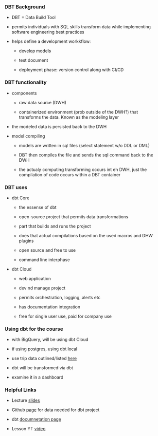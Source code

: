 ### DBT Background 

* DBT = Data Build Tool 

* permits individuals with SQL skills transform data while implementing software engineering best practices 

* helps define a development workkflow: 

    * develop models 

    * test document 

    * deployment phase: version control along with CI/CD

### DBT functionality 

* components 

    * raw data source (DWH)

    * containerized environment (prob outside of the DWH?) that transforms the data. Known as the modeling layer 

* the modeled data is persisted back to the DWH 

* model compiling 
    
    * models are written in sql files (select statement w/o DDL or DML)

    * DBT then compiles the file and sends the sql command back to the DWH    

    * the actualy computing transforming occurs int eh DWH, just the compilation of code occurs within a DBT container 

### DBT uses

* dbt Core 

    * the essense of dbt 

    * open-source project that permits data transformations 

    * part that builds and runs the project 

    * does that actual compilations based on the used macros and DHW plugins 

    * open source and free to use 

    * command line interphase

* dbt Cloud 

    * web application 

    * dev nd manage project 

    * permits orchestration, logging, alerts etc 

    * has documentation integration 

    * free for single user use, paid for company use 

### Using dbt for the course

* with BigQuery, will be using dbt Cloud

* if using postgres, using dbt local

* use trip data outlined/listed [here](https://github.com/DataTalksClub/nyc-tlc-data/)

* dbt will be transformed via dbt 

* examine it in a dashboard 

### Helpful Links

* Lecture [slides](https://docs.google.com/presentation/d/1xSll_jv0T8JF4rYZvLHfkJXYqUjPtThA/edit#slide=id.p1)

* Github [page](https://github.com/DataTalksClub/nyc-tlc-data/) for data needed for dbt project 

* dbt [documnetation page](https://docs.getdbt.com/docs/introduction)

* Lesson YT [video](https://www.youtube.com/watch?v=4eCouvVOJUw)